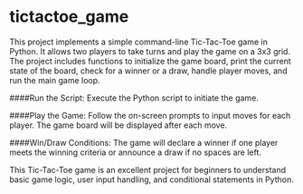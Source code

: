 # tictactoe_game

This project implements a simple command-line Tic-Tac-Toe game in Python. It allows two players to take turns and play the game on a 3x3 grid. The project includes functions to initialize the game board, print the current state of the board, check for a winner or a draw, handle player moves, and run the main game loop.

####Run the Script: 
Execute the Python script to initiate the game.

####Play the Game: 
Follow the on-screen prompts to input moves for each player. The game board will be displayed after each move.

####Win/Draw Conditions: 
The game will declare a winner if one player meets the winning criteria or announce a draw if no spaces are left.

This Tic-Tac-Toe game is an excellent project for beginners to understand basic game logic, user input handling, and conditional statements in Python.


